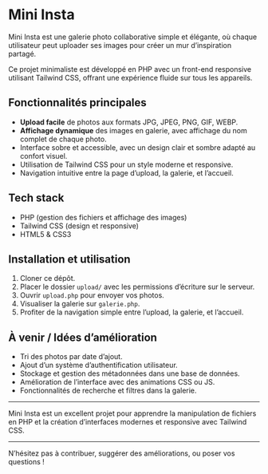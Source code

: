 # Mini Insta

Mini Insta est une galerie photo collaborative simple et élégante, où chaque utilisateur peut uploader ses images pour créer un mur d’inspiration partagé.

Ce projet minimaliste est développé en PHP avec un front-end responsive utilisant Tailwind CSS, offrant une expérience fluide sur tous les appareils.

## Fonctionnalités principales

- **Upload facile** de photos aux formats JPG, JPEG, PNG, GIF, WEBP.
- **Affichage dynamique** des images en galerie, avec affichage du nom complet de chaque photo.
- Interface sobre et accessible, avec un design clair et sombre adapté au confort visuel.
- Utilisation de Tailwind CSS pour un style moderne et responsive.
- Navigation intuitive entre la page d’upload, la galerie, et l’accueil.

## Tech stack

- PHP (gestion des fichiers et affichage des images)
- Tailwind CSS (design et responsive)
- HTML5 & CSS3

## Installation et utilisation

1. Cloner ce dépôt.
2. Placer le dossier `upload/` avec les permissions d’écriture sur le serveur.
3. Ouvrir `upload.php` pour envoyer vos photos.
4. Visualiser la galerie sur `galerie.php`.
5. Profiter de la navigation simple entre l’upload, la galerie, et l’accueil.

## À venir / Idées d’amélioration

- Tri des photos par date d’ajout.
- Ajout d’un système d’authentification utilisateur.
- Stockage et gestion des métadonnées dans une base de données.
- Amélioration de l’interface avec des animations CSS ou JS.
- Fonctionnalités de recherche et filtres dans la galerie.

---

Mini Insta est un excellent projet pour apprendre la manipulation de fichiers en PHP et la création d’interfaces modernes et responsive avec Tailwind CSS.

---

N’hésitez pas à contribuer, suggérer des améliorations, ou poser vos questions !

